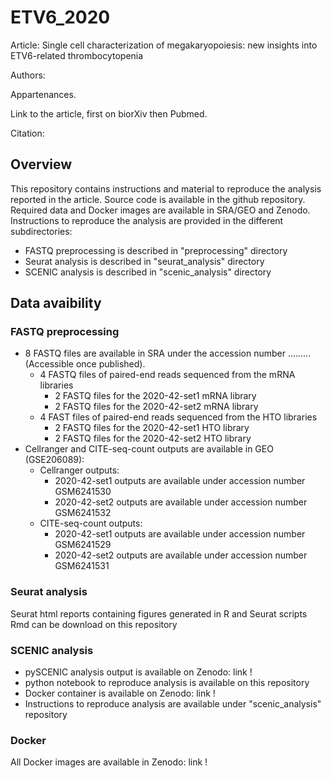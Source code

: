# ETV6_2020

Article: Single cell characterization of megakaryopoiesis: new insights into ETV6-related thrombocytopenia

Authors: 

Appartenances. 

Link to the article, first on biorXiv then Pubmed. 

Citation:

## Overview 

This repository contains instructions and material to reproduce the analysis reported in the article. Source code is available in the github repository. Required data and Docker images are available in SRA/GEO and Zenodo. Instructions to reproduce the analysis are provided in the different subdirectories: 

  - FASTQ preprocessing is described in "preprocessing" directory
  - Seurat analysis is described in "seurat_analysis" directory
  - SCENIC analysis is described in "scenic_analysis" directory

## Data avaibility

### FASTQ preprocessing

  - 8 FASTQ files are available in SRA under the accession number ......... (Accessible once published).
    - 4 FASTQ files of paired-end reads sequenced from the mRNA libraries
      - 2 FASTQ files for the 2020-42-set1 mRNA library
      - 2 FASTQ files for the 2020-42-set2 mRNA library
    - 4 FAST files of paired-end reads sequenced from the HTO libraries
      - 2 FASTQ files for the 2020-42-set1 HTO library
      - 2 FASTQ files for the 2020-42-set2 HTO library
  - Cellranger and CITE-seq-count outputs are available in GEO (GSE206089): 
    - Cellranger outputs: 
      -  2020-42-set1 outputs are available under accession number GSM6241530
      -  2020-42-set2 outputs are available under accession number GSM6241532
    - CITE-seq-count outputs:
      -  2020-42-set1 outputs are available under accession number GSM6241529
      -  2020-42-set2 outputs are available under accession number GSM6241531

### Seurat analysis 

Seurat html reports containing figures generated in R and Seurat scripts Rmd can be download on this repository

### SCENIC analysis 

  - pySCENIC analysis output is available on Zenodo: link ! 
  - python notebook to reproduce analysis is available on this repository
  - Docker container is available on Zenodo: link ! 
  - Instructions to reproduce analysis are available under "scenic_analysis" repository

### Docker

All Docker images are available in Zenodo: link !
